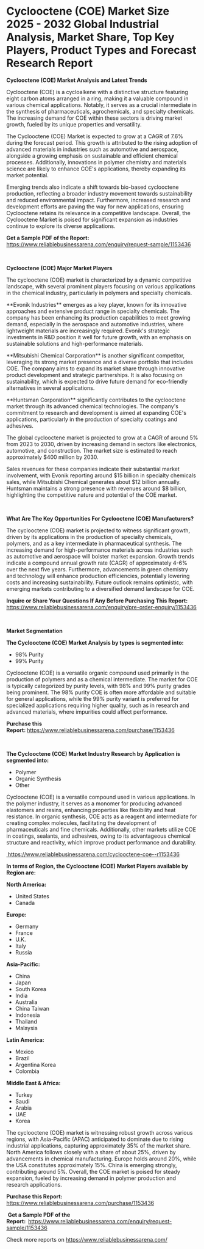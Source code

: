<p><h1>Cyclooctene (COE) Market Size 2025 - 2032 Global Industrial Analysis, Market Share, Top Key Players, Product Types and Forecast Research Report</h1></p><p><strong>Cyclooctene (COE) Market Analysis and Latest Trends</strong></p>
<p><p>Cyclooctene (COE) is a cycloalkene with a distinctive structure featuring eight carbon atoms arranged in a ring, making it a valuable compound in various chemical applications. Notably, it serves as a crucial intermediate in the synthesis of pharmaceuticals, agrochemicals, and specialty chemicals. The increasing demand for COE within these sectors is driving market growth, fueled by its unique properties and versatility.</p><p>The Cyclooctene (COE) Market is expected to grow at a CAGR of 7.6% during the forecast period. This growth is attributed to the rising adoption of advanced materials in industries such as automotive and aerospace, alongside a growing emphasis on sustainable and efficient chemical processes. Additionally, innovations in polymer chemistry and materials science are likely to enhance COE's applications, thereby expanding its market potential.</p><p>Emerging trends also indicate a shift towards bio-based cyclooctene production, reflecting a broader industry movement towards sustainability and reduced environmental impact. Furthermore, increased research and development efforts are paving the way for new applications, ensuring Cyclooctene retains its relevance in a competitive landscape. Overall, the Cyclooctene Market is poised for significant expansion as industries continue to explore its diverse applications.</p></p>
<p><strong>Get a Sample PDF of the Report:&nbsp;</strong> <a href="https://www.reliablebusinessarena.com/enquiry/request-sample/1153436?utm_campaign=1841&utm_medium=2&utm_source=Github&utm_content=ia&utm_term=04042025&utm_id=cyclooctene-coe">https://www.reliablebusinessarena.com/enquiry/request-sample/1153436</a></p>
<p>&nbsp;</p>
<p><strong>Cyclooctene (COE) Major Market Players</strong></p>
<p><p>The cyclooctene (COE) market is characterized by a dynamic competitive landscape, with several prominent players focusing on various applications in the chemical industry, particularly in polymers and specialty chemicals.</p><p>**Evonik Industries** emerges as a key player, known for its innovative approaches and extensive product range in specialty chemicals. The company has been enhancing its production capabilities to meet growing demand, especially in the aerospace and automotive industries, where lightweight materials are increasingly required. Evonik's strategic investments in R&D position it well for future growth, with an emphasis on sustainable solutions and high-performance materials.</p><p>**Mitsubishi Chemical Corporation** is another significant competitor, leveraging its strong market presence and a diverse portfolio that includes COE. The company aims to expand its market share through innovative product development and strategic partnerships. It is also focusing on sustainability, which is expected to drive future demand for eco-friendly alternatives in several applications.</p><p>**Huntsman Corporation** significantly contributes to the cyclooctene market through its advanced chemical technologies. The company's commitment to research and development is aimed at expanding COE's applications, particularly in the production of specialty coatings and adhesives.</p><p>The global cyclooctene market is projected to grow at a CAGR of around 5% from 2023 to 2030, driven by increasing demand in sectors like electronics, automotive, and construction. The market size is estimated to reach approximately $400 million by 2030.</p><p>Sales revenues for these companies indicate their substantial market involvement, with Evonik reporting around $15 billion in specialty chemicals sales, while Mitsubishi Chemical generates about $12 billion annually. Huntsman maintains a strong presence with revenues around $8 billion, highlighting the competitive nature and potential of the COE market.</p></p>
<p>&nbsp;</p>
<p><strong>What Are The Key Opportunities For Cyclooctene (COE) Manufacturers?</strong></p>
<p><p>The cyclooctene (COE) market is projected to witness significant growth, driven by its applications in the production of specialty chemicals, polymers, and as a key intermediate in pharmaceutical synthesis. The increasing demand for high-performance materials across industries such as automotive and aerospace will bolster market expansion. Growth trends indicate a compound annual growth rate (CAGR) of approximately 4-6% over the next five years. Furthermore, advancements in green chemistry and technology will enhance production efficiencies, potentially lowering costs and increasing sustainability. Future outlook remains optimistic, with emerging markets contributing to a diversified demand landscape for COE.</p></p>
<p><strong>Inquire or Share Your Questions If Any Before Purchasing This Report:</strong> <a href="https://www.reliablebusinessarena.com/enquiry/pre-order-enquiry/1153436?utm_campaign=1841&utm_medium=2&utm_source=Github&utm_content=ia&utm_term=04042025&utm_id=cyclooctene-coe">https://www.reliablebusinessarena.com/enquiry/pre-order-enquiry/1153436</a></p>
<p>&nbsp;</p>
<p><strong>Market Segmentation</strong></p>
<p><strong>The Cyclooctene (COE) Market Analysis by types is segmented into:</strong></p>
<p><ul><li>98% Purity</li><li>99% Purity</li></ul></p>
<p><p>Cyclooctene (COE) is a versatile organic compound used primarily in the production of polymers and as a chemical intermediate. The market for COE is typically categorized by purity levels, with 98% and 99% purity grades being prominent. The 98% purity COE is often more affordable and suitable for general applications, while the 99% purity variant is preferred for specialized applications requiring higher quality, such as in research and advanced materials, where impurities could affect performance.</p></p>
<p><strong>Purchase this Report:&nbsp;</strong><a href="https://www.reliablebusinessarena.com/purchase/1153436?utm_campaign=1841&utm_medium=2&utm_source=Github&utm_content=ia&utm_term=04042025&utm_id=cyclooctene-coe">https://www.reliablebusinessarena.com/purchase/1153436</a></p>
<p>&nbsp;</p>
<p><strong>The Cyclooctene (COE) Market Industry Research by Application is segmented into:</strong></p>
<p><ul><li>Polymer</li><li>Organic Synthesis</li><li>Other</li></ul></p>
<p><p>Cyclooctene (COE) is a versatile compound used in various applications. In the polymer industry, it serves as a monomer for producing advanced elastomers and resins, enhancing properties like flexibility and heat resistance. In organic synthesis, COE acts as a reagent and intermediate for creating complex molecules, facilitating the development of pharmaceuticals and fine chemicals. Additionally, other markets utilize COE in coatings, sealants, and adhesives, owing to its advantageous chemical structure and reactivity, which improve product performance and durability.</p></p>
<p><a href="https://www.reliablebusinessarena.com/cyclooctene-coe--r1153436?utm_campaign=1841&utm_medium=2&utm_source=Github&utm_content=ia&utm_term=04042025&utm_id=cyclooctene-coe">&nbsp;https://www.reliablebusinessarena.com/cyclooctene-coe--r1153436</a></p>
<p><strong>In terms of Region, the Cyclooctene (COE) Market Players available by Region are:</strong></p>
<p>
    <p> <strong> North America: </strong>
        <ul>
            <li>United States</li>
            <li>Canada</li>
        </ul>
        </p> 
    <p> <strong> Europe: </strong>
        <ul>
            <li>Germany</li>
            <li>France</li>
            <li>U.K.</li>
            <li>Italy</li>
            <li>Russia</li>
        </ul>
        </p> 
    <p> <strong> Asia-Pacific: </strong>
        <ul>
            <li>China</li>
            <li>Japan</li>
            <li>South Korea</li>
            <li>India</li>
            <li>Australia</li>
            <li>China Taiwan</li>
            <li>Indonesia</li>
            <li>Thailand</li>
            <li>Malaysia</li>
        </ul>
        </p> 
    <p> <strong> Latin America: </strong>
        <ul>
            <li>Mexico</li>
            <li>Brazil</li>
            <li>Argentina Korea</li>
            <li>Colombia</li>
        </ul>
        </p> 
    <p> <strong> Middle East & Africa: </strong>
        <ul>
            <li>Turkey</li>
            <li>Saudi</li>
            <li>Arabia</li>
            <li>UAE</li>
            <li>Korea</li>
        </ul>
    </p>
    </p>
<p><p>The cyclooctene (COE) market is witnessing robust growth across various regions, with Asia-Pacific (APAC) anticipated to dominate due to rising industrial applications, capturing approximately 35% of the market share. North America follows closely with a share of about 25%, driven by advancements in chemical manufacturing. Europe holds around 20%, while the USA constitutes approximately 15%. China is emerging strongly, contributing around 5%. Overall, the COE market is poised for steady expansion, fueled by increasing demand in polymer production and research applications.</p></p>
<p><strong>Purchase this Report: </strong><a href="https://www.reliablebusinessarena.com/purchase/1153436?utm_campaign=1841&utm_medium=2&utm_source=Github&utm_content=ia&utm_term=04042025&utm_id=cyclooctene-coe">https://www.reliablebusinessarena.com/purchase/1153436</a></p>
<p>&nbsp;<strong>Get a Sample PDF of the Report:&nbsp;&nbsp;</strong><a href="https://www.reliablebusinessarena.com/enquiry/request-sample/1153436?utm_campaign=1841&utm_medium=2&utm_source=Github&utm_content=ia&utm_term=04042025&utm_id=cyclooctene-coe">https://www.reliablebusinessarena.com/enquiry/request-sample/1153436</a></p>
<p><strong></strong></p>
<p>Check more reports on <a href="https://www.reliablebusinessarena.com/?utm_campaign=1841&utm_medium=2&utm_source=Github&utm_content=ia&utm_term=04042025&utm_id=cyclooctene-coe">https://www.reliablebusinessarena.com/</a></p>